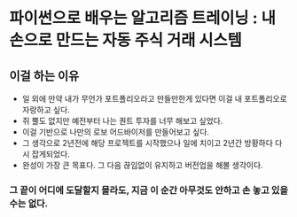 # 파이썬으로 배우는 알고리즘 트레이닝 : 내 손으로 만드는 자동 주식 거래 시스템

## 이걸 하는 이유
- 일 외에 만약 내가 무언가 포트폴리오라고 만들만한게 있다면 이걸 내 포트폴리오로 자랑하고 싶다.
- 쥐 뿔도 없지만 예전부터 나는 퀀트 투자를 너무 해보고 싶었다. 
- 이걸 기반으로 나만의 로보 어드바이저를 만들어보고 싶다.
- 그 생각으로 2년전에 해당 프로젝트를 시작했으나 일에 치이고 2년간 방황하다 다시 잡게되었다.
- 완성이 가장 큰 목표다. 그 다음 끊임없이 유지하고 버전업을 해볼 생각이다.

### 그 끝이 어디에 도달할지 몰라도, 지금 이 순간 아무것도 안하고 손 놓고 있을 수는 없다.